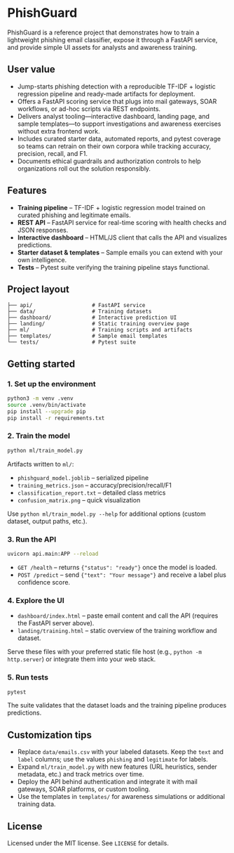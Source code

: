 # PhishGuard

PhishGuard is a reference project that demonstrates how to train a lightweight phishing email classifier, expose it
through a FastAPI service, and provide simple UI assets for analysts and awareness training.

## User value

- Jump-starts phishing detection with a reproducible TF-IDF + logistic regression pipeline and ready-made artifacts for deployment.
- Offers a FastAPI scoring service that plugs into mail gateways, SOAR workflows, or ad-hoc scripts via REST endpoints.
- Delivers analyst tooling—interactive dashboard, landing page, and sample templates—to support investigations and awareness exercises without extra frontend work.
- Includes curated starter data, automated reports, and pytest coverage so teams can retrain on their own corpora while tracking accuracy, precision, recall, and F1.
- Documents ethical guardrails and authorization controls to help organizations roll out the solution responsibly.

## Features

- **Training pipeline** – TF-IDF + logistic regression model trained on curated phishing and legitimate emails.
- **REST API** – FastAPI service for real-time scoring with health checks and JSON responses.
- **Interactive dashboard** – HTML/JS client that calls the API and visualizes predictions.
- **Starter dataset & templates** – Sample emails you can extend with your own intelligence.
- **Tests** – Pytest suite verifying the training pipeline stays functional.

## Project layout

```
├── api/                   # FastAPI service
├── data/                  # Training datasets
├── dashboard/             # Interactive prediction UI
├── landing/               # Static training overview page
├── ml/                    # Training scripts and artifacts
├── templates/             # Sample email templates
└── tests/                 # Pytest suite
```

## Getting started

### 1. Set up the environment

```bash
python3 -m venv .venv
source .venv/bin/activate
pip install --upgrade pip
pip install -r requirements.txt
```

### 2. Train the model

```bash
python ml/train_model.py
```

Artifacts written to `ml/`:

- `phishguard_model.joblib` – serialized pipeline
- `training_metrics.json` – accuracy/precision/recall/F1
- `classification_report.txt` – detailed class metrics
- `confusion_matrix.png` – quick visualization

Use `python ml/train_model.py --help` for additional options (custom dataset, output paths, etc.).

### 3. Run the API

```bash
uvicorn api.main:APP --reload
```

- `GET /health` – returns `{"status": "ready"}` once the model is loaded.
- `POST /predict` – send `{"text": "Your message"}` and receive a label plus confidence score.

### 4. Explore the UI

- `dashboard/index.html` – paste email content and call the API (requires the FastAPI server above).
- `landing/training.html` – static overview of the training workflow and dataset.

Serve these files with your preferred static file host (e.g., `python -m http.server`) or integrate them into your web
stack.

### 5. Run tests

```bash
pytest
```

The suite validates that the dataset loads and the training pipeline produces predictions.

## Customization tips

- Replace `data/emails.csv` with your labeled datasets. Keep the `text` and `label` columns; use the values
  `phishing` and `legitimate` for labels.
- Expand `ml/train_model.py` with new features (URL heuristics, sender metadata, etc.) and track metrics over time.
- Deploy the API behind authentication and integrate it with mail gateways, SOAR platforms, or custom tooling.
- Use the templates in `templates/` for awareness simulations or additional training data.

## License

Licensed under the MIT license. See `LICENSE` for details.
